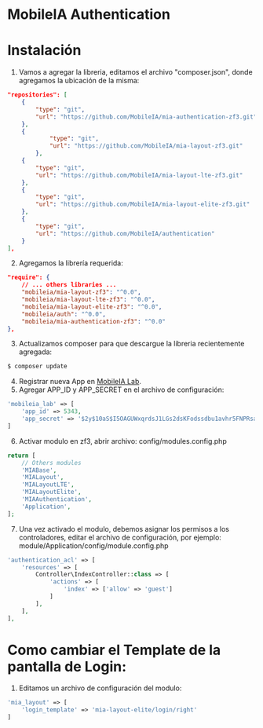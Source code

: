 # MobileIA Authentication

# Instalación

1. Vamos a agregar la libreria, editamos el archivo "composer.json", donde agregamos la ubicación de la misma:
```json
"repositories": [
    {
        "type": "git",
        "url": "https://github.com/MobileIA/mia-authentication-zf3.git"
    },
    {
            "type": "git",
            "url": "https://github.com/MobileIA/mia-layout-zf3.git"
        },
    {
        "type": "git",
        "url": "https://github.com/MobileIA/mia-layout-lte-zf3.git"
    },
    {
        "type": "git",
        "url": "https://github.com/MobileIA/mia-layout-elite-zf3.git"
    },
    {
        "type": "git",
        "url": "https://github.com/MobileIA/authentication"
    }
],
```
2. Agregamos la librería requerida:
```json
"require": {
    // ... others libraries ...
    "mobileia/mia-layout-zf3": "^0.0",
    "mobileia/mia-layout-lte-zf3": "^0.0",
    "mobileia/mia-layout-elite-zf3": "^0.0",
    "mobileia/auth": "^0.0",
    "mobileia/mia-authentication-zf3": "^0.0"
},
```
3. Actualizamos composer para que descargue la libreria recientemente agregada:
```bash
$ composer update
```
4. Registrar nueva App en [MobileIA Lab](http://lab.mobileia.com).
5. Agregar APP_ID y APP_SECRET en el archivo de configuración:
```php
'mobileia_lab' => [
    'app_id' => 5343,
    'app_secret' => '$2y$10aS$I5OAGUWxqrdsJ1LGs2dsKFodssdbu1avhr5FNPRsal.aZWBossp933r9NFPzu'
]
```
6. Activar modulo en zf3, abrir archivo: config/modules.config.php
```php
return [
    // Others modules
    'MIABase',
    'MIALayout',
    'MIALayoutLTE',
    'MIALayoutElite',
    'MIAAuthentication',
    'Application',
];
```
7. Una vez activado el modulo, debemos asignar los permisos a los controladores, editar el archivo de configuración, por ejemplo: module/Application/config/module.config.php
```php
'authentication_acl' => [
    'resources' => [
        Controller\IndexController::class => [
            'actions' => [
                'index' => ['allow' => 'guest']
            ]
        ],
    ],
],
```

# Como cambiar el Template de la pantalla de Login:
1. Editamos un archivo de configuración del modulo:
```php
'mia_layout' => [
    'login_template' => 'mia-layout-elite/login/right'
]
```
